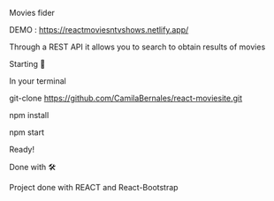 Movies fider

DEMO : https://reactmoviesntvshows.netlify.app/

Through a REST API it allows you to search to obtain results of movies

Starting 🚀

In your terminal

git-clone https://github.com/CamilaBernales/react-moviesite.git

npm install 

npm start

Ready!

Done with 🛠️

Project done with REACT and React-Bootstrap
